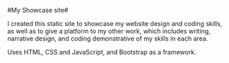 #My Showcase site#

I created this static site to showcase my website design and coding skills, as well as to give a platform to my other work, which includes writing, narrative design, and coding demonstrative of my skills in each area.

Uses HTML, CSS and JavaScript, and Bootstrap as a framework.
